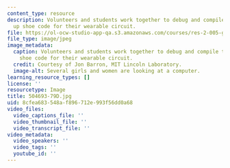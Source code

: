 ```yaml
---
content_type: resource
description: Volunteers and students work together to debug and compile the light
  up shoe code for their wearable circuit.
file: https://ol-ocw-studio-app-qa.s3.amazonaws.com/courses/res-2-005-girls-who-build-make-your-own-wearables-workshop-spring-2015/8cfea683548af896712e993f56dd0a68_504693-79D.jpg
file_type: image/jpeg
image_metadata:
  caption: Volunteers and students work together to debug and compile the light up
    shoe code for their wearable circuit.
  credit: Courtesy of Jon Barron, MIT Lincoln Laboratory.
  image-alt: Several girls and women are looking at a computer.
learning_resource_types: []
license: ''
resourcetype: Image
title: 504693-79D.jpg
uid: 8cfea683-548a-f896-712e-993f56dd0a68
video_files:
  video_captions_file: ''
  video_thumbnail_file: ''
  video_transcript_file: ''
video_metadata:
  video_speakers: ''
  video_tags: ''
  youtube_id: ''
---
```

